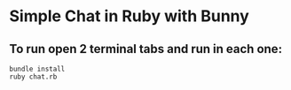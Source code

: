 # Simple Chat in Ruby with Bunny

## To run open 2 terminal tabs and run in each one:

	bundle install
	ruby chat.rb
	